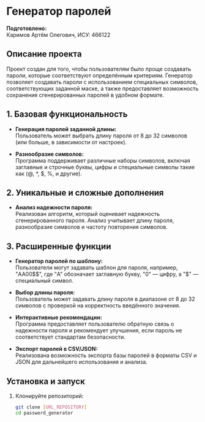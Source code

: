 # Генератор паролей

**Подготовлено:**  
Каримов Артём Олегович, ИСУ: 466122

## Описание проекта

Проект создан для того, чтобы пользователям было проще создавать пароли, которые соответствуют определённым критериям. Генератор позволяет создавать пароли с использованием специальных символов, соответствующих заданной маске, а также предоставляет возможность сохранения сгенерированных паролей в удобном формате.

## 1. Базовая функциональность

- **Генерация паролей заданной длины:**  
  Пользователь может выбрать длину пароля от 8 до 32 символов (или больше, в зависимости от настроек).

- **Разнообразие символов:**  
  Программа поддерживает различные наборы символов, включая заглавные и строчные буквы, цифры и специальные символы такие как (@, *, $, %, и другие).

## 2. Уникальные и сложные дополнения

- **Анализ надежности пароля:**  
  Реализован алгоритм, который оценивает надежность сгенерированного пароля. Анализ учитывает длину пароля, разнообразие символов и частоту повторения символов.

## 3. Расширенные функции

- **Генератор паролей по шаблону:**  
  Пользователи могут задавать шаблон для пароля, например, "AA00$$", где "A" обозначает заглавную букву, "0" — цифру, а "$" — специальный символ.

- **Выбор длины пароля:**  
  Пользователь может задавать длину пароля в диапазоне от 8 до 32 символов с проверкой на корректность введённого значения.

- **Интерактивные рекомендации:**  
  Программа предоставляет пользователю обратную связь о надежности пароля и рекомендует улучшения, если пароль не соответствует стандартам безопасности.

- **Экспорт паролей в CSV/JSON:**  
  Реализована возможность экспорта базы паролей в форматы CSV и JSON для дальнейшего использования и анализа.

## Установка и запуск

1. Клонируйте репозиторий:
   ```bash
   git clone [URL_REPOSITORY]
   cd password_generator
